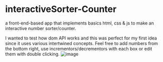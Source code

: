 # interactiveSorter-Counter
a front-end-based app that implements basics html, css &amp; js to make an interactive number sorter/counter.

I wanted to test how dom API works and this was perfect for my first idea since it uses various intertwined concepts. Feel free to add numbers from the bottom right, use incrementors/decrementors with each box or edit them with double clicking.
![image](https://github.com/Macle57/interactiveSorter-Counter/assets/148278124/8a55da0c-0e00-4ba6-aceb-d6374fa6e9a5)
